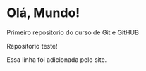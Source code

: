 # Olá, Mundo!
 Primeiro repositorio do curso de Git e GitHUB

Repositorio teste!

Essa linha foi adicionada pelo site.
